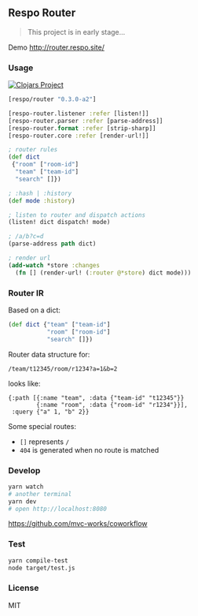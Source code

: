 
Respo Router
----

> This project is in early stage...

Demo http://router.respo.site/

### Usage

[![Clojars Project](https://img.shields.io/clojars/v/respo/router.svg)](https://clojars.org/respo/router)

```clojure
[respo/router "0.3.0-a2"]
```

```clojure
[respo-router.listener :refer [listen!]]
[respo-router.parser :refer [parse-address]]
[respo-router.format :refer [strip-sharp]]
[respo-router.core :refer [render-url!]]
```

```clojure
; router rules
(def dict
 {"room" ["room-id"]
  "team" ["team-id"]
  "search" []})

; :hash | :history
(def mode :history)

; listen to router and dispatch actions
(listen! dict dispatch! mode)

; /a/b?c=d
(parse-address path dict)

; render url
(add-watch *store :changes
  (fn [] (render-url! (:router @*store) dict mode)))
```

### Router IR

Based on a dict:

```clojure
(def dict {"team" ["team-id"]
           "room" ["room-id"]
           "search" []})
```

Router data structure for:

```url
/team/t12345/room/r1234?a=1&b=2
```

looks like:

```edn
{:path [{:name "team", :data {"team-id" "t12345"}}
        {:name "room", :data {"room-id" "r1234"}}],
 :query {"a" 1, "b" 2}}
```

Some special routes:

* `[]` represents `/`
* `404` is generated when no route is matched

### Develop

```bash
yarn watch
# another terminal
yarn dev
# open http://localhost:8080
```

https://github.com/mvc-works/coworkflow

### Test

```bash
yarn compile-test
node target/test.js
```

### License

MIT
